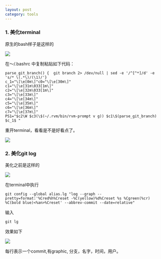 ```yaml
---
layout: post
category: tools
---
```


### 1. 美化terminal

原生的bash样子是这样的

<img src="/css/images/old-terminal.png">

在～/.bashrc 中复制粘贴如下代码：

```
parse_git_branch() {  git branch 2> /dev/null | sed -e '/^[^*]/d' -e 's/* \(.*\)/(\1)/'}
c_1="\[\e[0m\]"c0="\[\e[30m\]"
c1="\[\e[31m\033[1m\]"
c2="\[\e[32m\033[1m\]"
c3="\[\e[33m\]"
c4="\[\e[34m\]"
c5="\[\e[35m\]"
c6="\[\e[36m\]"
c7="\[\e[37m\]"
PS1="$c2\W $c3(\$(~/.rvm/bin/rvm-prompt v g)) $c1\$(parse_git_branch) $c_1$ "
```

重开terminal，看看是不是好看点了。

<img src="/css/images/new-terminal.png">

### 2. 美化git log

美化之前是这样的

<img src="/css/images/old-log.png">

在terminal中执行

```
git config --global alias.lg "log --graph --pretty=format:'%Cred%h%Creset -%C(yellow)%d%Creset %s %Cgreen(%cr) %C(bold blue)<%an>%Creset' --abbrev-commit --date=relative"
```

输入

```
git lg
```

效果如下

<img src="/css/images/new-log.png">

每行表示一个commit,有graphic, 分支，名字，时间，用户。